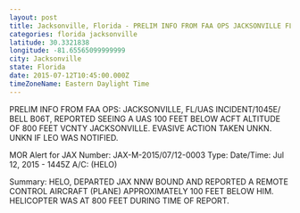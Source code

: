 ```yaml
---
layout: post
title: Jacksonville, Florida - PRELIM INFO FROM FAA OPS JACKSONVILLE FL UAS INCIDENT 1045E BELL B06T REPORTED SEEING A
categories: florida jacksonville
latitude: 30.3321838
longitude: -81.65565099999999
city: Jacksonville
state: Florida
date: 2015-07-12T10:45:00.000Z
timeZoneName: Eastern Daylight Time
---
```


PRELIM INFO FROM FAA OPS: JACKSONVILLE, FL/UAS INCIDENT/1045E/ BELL B06T, REPORTED SEEING A UAS 100 FEET BELOW ACFT ALTITUDE OF 800 FEET VCNTY JACKSONVILLE. EVASIVE ACTION TAKEN UNKN. UNKN IF LEO WAS NOTIFIED. 


MOR Alert for JAX
Number: JAX-M-2015/07/12-0003
Type: 
Date/Time: Jul 12, 2015 - 1445Z
A/C: (HELO)

Summary: HELO, DEPARTED JAX NNW BOUND AND REPORTED A REMOTE CONTROL AIRCRAFT (PLANE) APPROXIMATELY 100 FEET BELOW HIM. HELICOPTER WAS AT 800 FEET DURING TIME OF REPORT. 